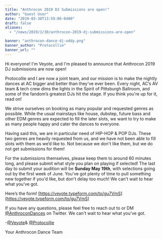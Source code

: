 ```yaml
---
title: "Anthrocon 2019 DJ Submissions are open!"
author: "Guest User"
date: "2019-03-30T13:59:06-0400"
draft: false
aliases:
  - "/news/2019/3/30/anthrocon-2019-dj-submissions-are-open"

banner: "anthrocon-dance-dj-oddy.png"
banner_author: "Protocollie"
banner_url: ""
---
```


Hi everyone! I'm Veyote, and I'm pleased to announce that Anthrocon 2019 DJ submissions are now open!

Protocollie and I are now a joint team, and our mission is to make the nightly dances at AC bigger and better than they've ever been. Every night, AC’s AV team &amp; tech crew dims the lights in the Spirit of Pittsburgh Ballroom, and some of the fandom’s greatest DJs hit the stage. If you think you're up for it, read on!

We strive ourselves on booking as many popular and requested genres as possible. While the usual mainstays like house, dubstep, future bass and other EDM genres are expected to fill the later slots, we want to try to make as many people happy and cater the dances to everyone.

Having said this, we are in particular need of HIP-HOP &amp; POP DJs. These two genres are heavily requested from us, and we have not been able to fill slots with them as we’d like to. Not because we don't like them, but we do not get submissions for them!

For the submissions themselves, please keep them to around 60 minutes long, and please submit what style you plan on playing if selected! The last day to submit your audition will be **Sunday May 19th**, with selections going out by the first week of June. You've got plenty of time to pull something new together if you'd like, but don't delay too much! We can't wait to hear what you've got.

Here’s the form! [https://veyote.typeform.com/to/gu7VmS](https://veyote.typeform.com/to/gu7VmS)

If you have any questions, please feel free to reach out to or DM [@AnthroconDances](https://twitter.com/anthrocondances) on Twitter. We can't wait to hear what you've got.

\-[@Veyote](https://twitter.com/veyote)&amp; [@Protocollie](https://twitter.com/protocollie)

Your Anthrocon Dance Team
